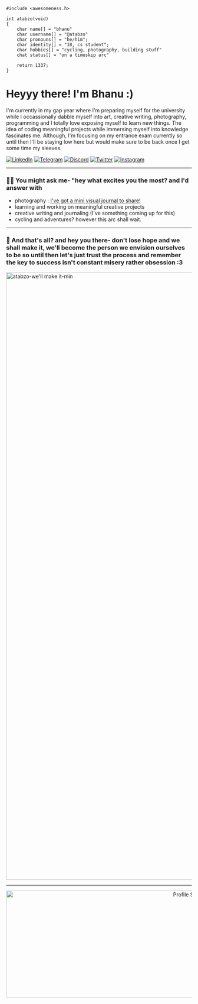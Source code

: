 
```
#include <awesomeness.h>

int atabzo(void)
{
    char name[] = "bhanu"
    char username[] = "@atabzo"
    char pronouns[] = "he/him";
    char identity[] = "18, cs student";
    char hobbies[] = "cycling, photography, building stuff"
    chat status[] = "on a timeskip arc"

    return 1337;
}
```

# Heyyy there! I'm Bhanu :)

I'm currently in my gap year where I'm preparing myself for the university while I occassionally dabble myself into art, creative writing, photography, programming and I totally love exposing myself to learn new things. The idea of coding meaningful projects while immersing myself into knowledge fascinates me. Although, I'm focusing on my entrance exam currently so until then I'll be staying low here but would make sure to be back once I get some time my sleeves. 

[![LinkedIn](https://img.shields.io/badge/LinkedIn-0077B5?style=for-the-badge&logo=linkedin&logoColor=white)](https://linkedin.com/in/atabzo) 
[![Telegram](https://img.shields.io/badge/Telegram-2CA5E0?style=for-the-badge&logo=telegram&logoColor=white)](https://t.me/atabzo)
[![Discord](https://img.shields.io/badge/Discord-7289DA?style=for-the-badge&logo=discord&logoColor=white)](https://discord.com/users/818855965842472992)
[![Twitter](https://img.shields.io/badge/Twitter-7289DA?style=for-the-badge&logo=x&logoColor=white)](https://twitter.com/atabzo)
[![Instagram](https://img.shields.io/badge/Instagram-7289DA?style=for-the-badge&logo=instagram&logoColor=white)](https://instagram.com/atabzo)


---

### **🏄‍♂️ You might ask me- "hey what excites you the most? and I'd answer with**
- photography : [I've got a mini visual journal to share!](https://bento.me/atabzopixels)
- learning and working on meaningful creative projects
- creative writing and journaling (I've something coming up for this)
- cycling and adventures? however this arc shall wait.  
---

### 🦅 And that's all? and hey you there- don't lose hope and we shall make it, we'll become the person we envision ourselves to be so until then let's just trust the process and remember the key to success isn't constant misery rather obsession :3

<img width="1820" height="1644" alt="atabzo-we'll make it-min" src="https://github.com/user-attachments/assets/960b3851-bbf9-478f-9eec-e26d7dde136b" />

---
<p align="center">
  <img src="https://github-profile-summary-cards.vercel.app/api/cards/profile-details?username=atabzo&theme=tokyonight" width="1000" height="290" alt="Profile Summary"/>
</p>

